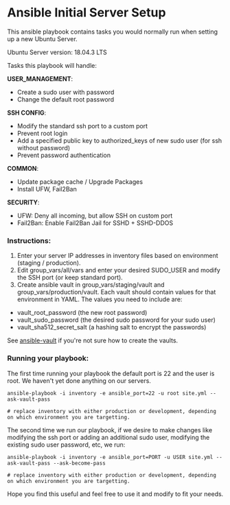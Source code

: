 # Ansible Initial Server Setup

This ansible playbook contains tasks you would normally run when setting up a new Ubuntu Server.

Ubuntu Server version: 18.04.3 LTS

Tasks this playbook will handle:

**USER_MANAGEMENT**:
- Create a sudo user with password
- Change the default root password

**SSH CONFIG**:
- Modify the standard ssh port to a custom port
- Prevent root login
- Add a specified public key to authorized_keys of new sudo user (for ssh without password)
- Prevent password authentication

**COMMON**:
- Update package cache / Upgrade Packages
- Install UFW, Fail2Ban

**SECURITY**:
- UFW: Deny all incoming, but allow SSH on custom port
- Fail2Ban: Enable Fail2Ban Jail for SSHD + SSHD-DDOS

### Instructions:

1. Enter your server IP addresses in inventory files based on environment (staging / production).
2. Edit group_vars/all/vars and enter your desired SUDO_USER and modify the SSH port (or keep standard port).
3. Create ansible vault in group_vars/staging/vault and group_vars/production/vault. Each vault should contain values for that environment in YAML. The values you need to include are:
  - vault_root_password (the new root password)
  - vault_sudo_password (the desired sudo password for your sudo user)
  - vault_sha512_secret_salt (a hashing salt to encrypt the passwords)

See [ansible-vault](https://docs.ansible.com/ansible/latest/user_guide/playbooks_vault.html) if you're not sure how to create the vaults.

### Running your playbook:

The first time running your playbook the default port is 22 and the user is root. We haven't yet done anything on our servers.

```
ansible-playbook -i inventory -e ansible_port=22 -u root site.yml --ask-vault-pass

# replace inventory with either production or development, depending on which environment you are targetting.
```

The second time we run our playbook, if we desire to make changes like modifying the ssh port or adding an additional sudo user, modifying the existing sudo user password, etc, we run:

```
ansible-playbook -i inventory -e ansible_port=PORT -u USER site.yml --ask-vault-pass --ask-become-pass

# replace inventory with either production or development, depending on which environment you are targetting.
```

Hope you find this useful and feel free to use it and modify to fit your needs.
